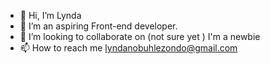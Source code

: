 - 👋 Hi, I’m Lynda
- 🌱 I’m an aspiring Front-end developer. 
- 💞️ I’m looking to collaborate on (not sure yet ) I'm a newbie 
- 📫 How to reach me lyndanobuhlezondo@gmail.com

<!---
lyndaZ/lyndaZ is a ✨ special ✨ repository because its `README.md` (this file) appears on your GitHub profile.
You can click the Preview link to take a look at your changes.
--->
